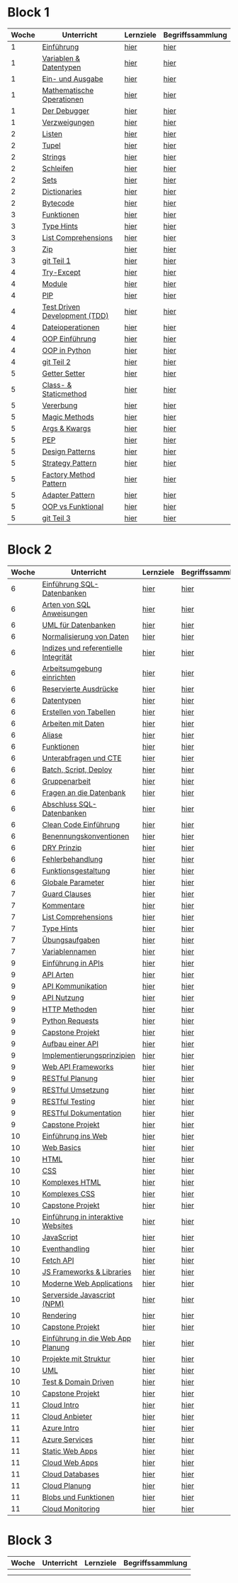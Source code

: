 # Block 1

| Woche | Unterricht                                                                          | Lernziele                                                      | Begriffssammlung                                           |
|-------|-------------------------------------------------------------------------------------|----------------------------------------------------------------|------------------------------------------------------------|
| 1     | [Einführung](python_grundlagen/python_grundlagen/python_grundlagen.md)              | [hier](../checklists/checkliste1.md#intro)                     | [hier](../begriffe/begriffe1.md#intro)                     |
| 1     | [Variablen & Datentypen](python_grundlagen/variables_types/variablen_datentypen.md) | [hier](../checklists/checkliste1.md#variablen-datentypen)      | [hier](../begriffe/begriffe1.md#variablen-datentypen)      |
| 1     | [Ein- und Ausgabe](python_grundlagen/input_output/input_output.md)                  | [hier](../checklists/checkliste1.md#input-output)              | [hier](../begriffe/begriffe1.md#input-output)              |
| 1     | [Mathematische Operationen](python_grundlagen/math_operations/math_operations.md)   | [hier](../checklists/checkliste1.md#mathemetische-operationen) | [hier](../begriffe/begriffe1.md#mathemetische-operationen) |
| 1     | [Der Debugger](python_grundlagen/debugging/debugging.md)                            | [hier](../checklists/checkliste1.md#debugging)                 | [hier](../begriffe/begriffe1.md#debugging)                 |
| 1     | [Verzweigungen](python_grundlagen/if_elif_else/if_elif_else.md)                     | [hier](../checklists/checkliste1.md#verzweigungen)             | [hier](../begriffe/begriffe1.md#verzweigungen)             |
| 2     | [Listen](python_grundlagen/lists/lists.md)                                          | [hier](../checklists/checkliste1.md#listen)                    | [hier](../begriffe/begriffe1.md#listen)                    |
| 2     | [Tupel](python_grundlagen/tupel/tupel.md)                                           | [hier](../checklists/checkliste1.md#tupel)                     | [hier](../begriffe/begriffe1.md#tupel)                     |
| 2     | [Strings](python_grundlagen/strings/strings.md)                                     | [hier](../checklists/checkliste1.md#strings)                   | [hier](../begriffe/begriffe1.md#strings)                   |
| 2     | [Schleifen](python_grundlagen/loops/loops.md)                                       | [hier](../checklists/checkliste1.md#schleifen)                 | [hier](../begriffe/begriffe1.md#schleifen)                 |
| 2     | [Sets](python_grundlagen/sets/sets.md)                                              | [hier](../checklists/checkliste1.md#sets)                      | [hier](../begriffe/begriffe1.md#sets)                      |
| 2     | [Dictionaries](python_grundlagen/dictionaries/dictionaries.md)                      | [hier](../checklists/checkliste1.md#dictionaries)              | [hier](../begriffe/begriffe1.md#dictionaries)              |
| 2     | [Bytecode](python_grundlagen/bytecode/bytecode.md)                                  | [hier](../checklists/checkliste1.md#bytecode)                  | [hier](../begriffe/begriffe1.md#bytecode)                  |
| 3     | [Funktionen](python_grundlagen/functions/functions.md)                              | [hier](../checklists/checkliste1.md#funktionen)                | [hier](../begriffe/begriffe1.md#funktionen)                |
| 3     | [Type Hints](python_grundlagen/type_hints/type_hints.md)                            | [hier](../checklists/checkliste1.md#type-hints)                | [hier](../begriffe/begriffe1.md#type-hints)                |
| 3     | [List Comprehensions](python_grundlagen/list_comp/list_comp.md)                     | [hier](../checklists/checkliste1.md#list-comprehension)        | [hier](../begriffe/begriffe1.md#list-comprehension)        |
| 3     | [Zip](python_grundlagen/zip/zip.md)                                                 | [hier](../checklists/checkliste1.md#zip)                       | [hier](../begriffe/begriffe1.md#zip)                       |
| 3     | [git Teil 1](git/git_Teil1.md)                                                      | [hier](../checklists/checklist_git.md#teil-1)                  | [hier](../begriffe/begriffe1.md#teil-1)                    |
| 4     | [Try-Except](python_grundlagen/Woche%204-5/01_try_except.md)                        | [hier](../checklists/checkliste1.md#try-except)                | [hier](../begriffe/begriffe1.md#try-except)                |
| 4     | [Module](python_grundlagen/Woche%204-5/02_module.md)                                | [hier](../checklists/checkliste1.md#module)                    | [hier](../begriffe/begriffe1.md#module)                    |
| 4     | [PIP](python_grundlagen/Woche%204-5/03_pip.md)                                      | [hier](../checklists/checkliste1.md#pip)                       | [hier](../begriffe/begriffe1.md#pip)                       |
| 4     | [Test Driven Development (TDD)](python_grundlagen/Woche%204-5/04_tdd.md)            | [hier](../checklists/checkliste1.md#tdd)                       | [hier](../begriffe/begriffe1.md#tdd)                       |
| 4     | [Dateioperationen](python_grundlagen/Woche%204-5/05_dateioperationen.md)            | [hier](../checklists/checkliste1.md#dateioperationen)          | [hier](../begriffe/begriffe1.md#dateioperationen)          |
| 4     | [OOP Einführung](python_grundlagen/Woche%204-5/06_oop_einführung.md)                | [hier](../checklists/checkliste1.md#oop-intro)                 | [hier](../begriffe/begriffe1.md#oop-intro)                 |
| 4     | [OOP in Python](python_grundlagen/Woche%204-5/07_oop_python.md)                     | [hier](../checklists/checkliste1.md#oop-python)                | [hier](../begriffe/begriffe1.md#oop-python)                |
| 4     | [git Teil 2](git/git_Teil2.md)                                                      | [hier](../checklists/checklist_git.md#teil-2)                  | [hier](../begriffe/begriffe1.md#teil-2)                    |
| 5     | [Getter Setter](python_grundlagen/Woche%204-5/08_getter_setter.md)                  | [hier](../checklists/checkliste1.md#getter-setter)             | [hier](../begriffe/begriffe1.md#getter-setter)             |
| 5     | [Class- & Staticmethod](python_grundlagen/Woche%204-5/09_class_staticmethod.md)     | [hier](../checklists/checkliste1.md#class-staticmethod)        | [hier](../begriffe/begriffe1.md#class-staticmethod)        |
| 5     | [Vererbung](python_grundlagen/Woche%204-5/10_vererbung.md)                          | [hier](../checklists/checkliste1.md#vererbung)                 | [hier](../begriffe/begriffe1.md#vererbung)                 |
| 5     | [Magic Methods](python_grundlagen/Woche%204-5/11_magic_methods.md)                  | [hier](../checklists/checkliste1.md#magic-methods)             | [hier](../begriffe/begriffe1.md#magic-methods)             |
| 5     | [Args & Kwargs](python_grundlagen/Woche%204-5/12_args_kwargs.md)                    | [hier](../checklists/checkliste1.md#args-kwargs)               | [hier](../begriffe/begriffe1.md#args-kwargs)               |
| 5     | [PEP](python_grundlagen/Woche%204-5/13_pep.md)                                      | [hier](../checklists/checkliste1.md#pep)                       | [hier](../begriffe/begriffe1.md#pep)                       |
| 5     | [Design Patterns](python_grundlagen/Woche%204-5/14_design_patterns.md)              | [hier](../checklists/checkliste1.md#design-patterns)           | [hier](../begriffe/begriffe1.md#design-patterns)           |
| 5     | [Strategy Pattern](python_grundlagen/Woche%204-5/14_x1_strategy.md)                 | [hier](../checklists/checkliste1.md#strategy)                  | [hier](../begriffe/begriffe1.md#strategy)                  |
| 5     | [Factory Method Pattern](python_grundlagen/Woche%204-5/14_x2_factory_method.md)     | [hier](../checklists/checkliste1.md#factory-method)            | [hier](../begriffe/begriffe1.md#factory-method)            |
| 5     | [Adapter Pattern](python_grundlagen/Woche%204-5/14_x3_adapter.md)                   | [hier](../checklists/checkliste1.md#adapter)                   | [hier](../begriffe/begriffe1.md#adapter)                   |
| 5     | [OOP vs Funktional](python_grundlagen/Woche%204-5/15_oop_vs_funktionale.md)         | [hier](../checklists/checkliste1.md#oop-vs-funktional)         | [hier](../begriffe/begriffe1.md#oop-vs-funktional)         |
| 5     | [git Teil 3](git/git_Teil3.md)                                                      | [hier](../checklists/checklist_git.md#teil-3)                  | [hier](../begriffe/begriffe1.md#teil-3)                    |


# Block 2

| Woche | Unterricht | Lernziele | Begriffssammlung |
|-------|------------|-----------|------------------|
| 6     | [Einführung SQL-Datenbanken](datenbanken/datenbanken.md)                                             | [hier](../checklists/checklist_db1.md)                                            | [hier](../begriffe/begriffe_db1.md) |
| 6     | [Arten von SQL Anweisungen](datenbanken/unterrichte/sql_types.md)                                    | [hier](../checklists/checklist_db1.md#sql-sprachtypisierung)                      | [hier](../begriffe/begriffe_db1.md) |
| 6     | [UML für Datenbanken](datenbanken/unterrichte/uml_diagramme.md)                                      | [hier](../checklists/checklist_db1.md#uml-diagramme)                              | [hier](../begriffe/begriffe_db1.md) |
| 6     | [Normalisierung von Daten](datenbanken/unterrichte/normalization.md)                                 | [hier](../checklists/checklist_db1.md#normalisierung-von-daten)                   | [hier](../begriffe/begriffe_db1.md) |
| 6     | [Indizes und referentielle Integrität](datenbanken/unterrichte/indices_and_referential_integrity.md) | [hier](../checklists/checklist_db1.md#indizes-und-referentielle-integrität)       | [hier](../begriffe/begriffe_db1.md) |
| 6     | [Arbeitsumgebung einrichten](datenbanken/unterrichte/how_we_will_work.md)                            | [hier](../checklists/checklist_db1.md#arbeitsumgebung)                            | [hier](../begriffe/begriffe_db1.md) |
| 6     | [Reservierte Ausdrücke](datenbanken/unterrichte/reserved_words_sqlite.md)                            | [hier](../checklists/checklist_db1.md#reservierte-worte)                          | [hier](../begriffe/begriffe_db1.md) |
| 6     | [Datentypen](datenbanken/unterrichte/daten_typen_sqlite.md)                                          | [hier](../checklists/checklist_db1.md#datentypen)                                 | [hier](../begriffe/begriffe_db1.md) |
| 6     | [Erstellen von Tabellen](datenbanken/unterrichte/create_tables.md)                                   | [hier](../checklists/checklist_db1.md#erstellen-von-tabellen)                     | [hier](../begriffe/begriffe_db1.md) |
| 6     | [Arbeiten mit Daten](datenbanken/unterrichte/working_with_data.md)                                   | [hier](../checklists/checklist_db1.md#arbeiten-mit-daten)                         | [hier](../begriffe/begriffe_db1.md) |
| 6     | [Aliase](datenbanken/unterrichte/aliases.md)                                                         | [hier](../checklists/checklist_db1.md#aliase)                                     | [hier](../begriffe/begriffe_db1.md) |
| 6     | [Funktionen](datenbanken/unterrichte/build_in_functions.md)                                          | [hier](../checklists/checklist_db1.md#eingebaute-funktionen)                      | [hier](../begriffe/begriffe_db1.md) |
| 6     | [Unterabfragen und CTE](datenbanken/unterrichte/subselect_and_cte.md)                                | [hier](../checklists/checklist_db1.md#unterabfragen-und-common-table-expressions) | [hier](../begriffe/begriffe_db1.md) |
| 6     | [Batch, Script, Deploy](datenbanken/unterrichte/scripting_and_deploying.md)                          | [hier](../checklists/checklist_db1.md#batch-script-deploy)                        | [hier](../begriffe/begriffe_db1.md) |
| 6     | [Gruppenarbeit](datenbanken/unterrichte/projects.md)                                                 | [hier](../checklists/checklist_db1.md#projekte)                                   | [hier](../begriffe/begriffe_db1.md) |
| 6     | [Fragen an die Datenbank](datenbanken/unterrichte/joins_and_views.md)                                | [hier](../checklists/checklist_db1.md#joins-und-views)                            | [hier](../begriffe/begriffe_db1.md) |
| 6     | [Abschluss SQL-Datenbanken](datenbanken/unterrichte/finally.md)                                      | [hier](../checklists/checklist_db1.md#schlusswort)                                | [hier](../begriffe/begriffe_db1.md) |
| 6     | [Clean Code Einführung](clean_code/Introduction.md)                      | [hier](../checklists/checkliste2.md#clean-code-einfuehrung)  | [hier](../begriffe/begriffe2.md#clean-code-einfuehrung)     |
| 6     | [Benennungskonventionen](clean_code/Benennungskonventionen.md)           | [hier](../checklists/checkliste2.md#benennungskonventionen)  | [hier](../begriffe/begriffe2.md#benennungskonventionen)     |
| 6     | [DRY Prinzip](clean_code/DRY.ipynb)                                      | [hier](../checklists/checkliste2.md#dry-prinzip)             | [hier](../begriffe/begriffe2.md#dry-prinzip)                |
| 6     | [Fehlerbehandlung](clean_code/Fehlerbehandlung.ipynb)                    | [hier](../checklists/checkliste2.md#fehlerbehandlung)        | [hier](../begriffe/begriffe2.md#fehlerbehandlung)           |
| 6     | [Funktionsgestaltung](clean_code/Funktionsgestaltung.ipynb)              | [hier](../checklists/checkliste2.md#funktionsgestaltung)     | [hier](../begriffe/begriffe2.md#funktionsgestaltung)        |
| 6     | [Globale Parameter](clean_code/Globale_Parameter.ipynb)                  | [hier](../checklists/checkliste2.md#globale-parameter)       | [hier](../begriffe/begriffe2.md#globale-parameter)          |
| 7     | [Guard Clauses](clean_code/GuardClauses.ipynb)                           | [hier](../checklists/checkliste2.md#guard-clauses)           | [hier](../begriffe/begriffe2.md#guard-clauses)              |
| 7     | [Kommentare](clean_code/Kommentare.ipynb)                                | [hier](../checklists/checkliste2.md#kommentare)              | [hier](../begriffe/begriffe2.md#kommentare)                 |
| 7     | [List Comprehensions](clean_code/ListComprehension.ipynb)                | [hier](../checklists/checkliste2.md#list-comprehensions)     | [hier](../begriffe/begriffe2.md#list-comprehensions)        |
| 7     | [Type Hints](clean_code/Typehints.ipynb)                                 | [hier](../checklists/checkliste2.md#type-hints)              | [hier](../begriffe/begriffe2.md#type-hints)                 |
| 7     | [Übungsaufgaben](clean_code/Uebungsaufgabe.ipynb)                        | [hier](../checklists/checkliste2.md#uebungsaufgaben)         | [hier](../begriffe/begriffe2.md#uebungsaufgaben)            |
| 7     | [Variablennamen](clean_code/Variablenbenennung.ipynb)                    | [hier](../checklists/checkliste2.md#variablennamen)          | [hier](../begriffe/begriffe2.md#variablennamen)             |
| 9     |[Einführung in APIs](web/unterrichte/einfuehrung_apis/einfuehrung_apis.md)|[hier](../checklists/checklist_web.md#api-intro)|[hier](../begriffe/begriffe_web.md)|
| 9     |[API Arten](web/unterrichte/api_arten/api_arten.md)|[hier](../checklists/checklist_web.md#api-arten)|[hier](../begriffe/begriffe_web.md)|
| 9     |[API Kommunikation](web/unterrichte/api_kommunikation/api_kommunikation.md)|[hier](../checklists/checklist_web.md#api-kommunikation)|[hier](../begriffe/begriffe_web.md)|
| 9     |[API Nutzung](web/unterrichte/api_nutzung/api_nutzung.md)|[hier](../checklists/checklist_web.md#api-nutzung)|[hier](../begriffe/begriffe_web.md)|
| 9     |[HTTP Methoden](web/unterrichte/http_methoden/http_methoden.md)|[hier](../checklists/checklist_web.md#http-methoden)|[hier](../begriffe/begriffe_web.md)|
| 9     |[Python Requests](web/unterrichte/python_requests/python_requests.md)|[hier](../checklists/checklist_web.md#python-requests)|[hier](../begriffe/begriffe_web.md)|
| 9     |[Capstone Projekt](web/unterrichte/capstone_projekt_1/capstone_projekt_1.md)|[hier](../checklists/checklist_web.md)|[hier](../begriffe/begriffe_web.md)|
| 9     |[Aufbau einer API](web/unterrichte/api_aufbau/api_aufbau.md)|[hier](../checklists/checklist_web.md#aufbau-einer-api)|[hier](../begriffe/begriffe_web.md)|
| 9     |[Implementierungsprinzipien](web/unterrichte/implementierung_prinzip/implementierung_prinzip.md)|[hier](../checklists/checklist_web.md#implementierungsprinzipien)|[hier](../begriffe/begriffe_web.md)|
| 9     |[Web API Frameworks](web/unterrichte/api_frameworks/api_frameworks.md)|[hier](../checklists/checklist_web.md#web-api-frameworks)|[hier](../begriffe/begriffe_web.md)|
| 9     |[RESTful Planung](web/unterrichte/restful_planung/restful_planung.md)|[hier](../checklists/checklist_web.md#restful-planning)|[hier](../begriffe/begriffe_web.md)|
| 9     |[RESTful Umsetzung](web/unterrichte/restful_umsetzung/restful_umsetzung.md)|[hier](../checklists/checklist_web.md#restful-umsetzung)|[hier](../begriffe/begriffe_web.md)|
| 9     |[RESTful Testing](web/unterrichte/restful_testing/restful_testing.md)|[hier](../checklists/checklist_web.md#restful-testing)|[hier](../begriffe/begriffe_web.md)|
| 9     |[RESTful Dokumentation](web/unterrichte/restful_dokumentation/restful_dokumentation.md)|[hier](../checklists/checklist_web.md#restful-dokumentation)|[hier](../begriffe/begriffe_web.md)|
| 9     |[Capstone Projekt](web/unterrichte/capstone_projekt_2/capstone_projekt_2.md)|[hier](../checklists/checklist_web.md)|[hier](../begriffe/begriffe_web.md)|
| 10     |[Einführung ins Web](web/unterrichte/einfuehrung_web/einfuehrung_web.md)|[hier](../checklists/checklist_web.md#einführung-web)|[hier](../begriffe/begriffe_web.md)|
| 10     |[Web Basics](web/unterrichte/web_basics/web_basics.md)|[hier](../checklists/checklist_web.md#web-basics)|[hier](../begriffe/begriffe_web.md)|
| 10     |[HTML](web/unterrichte/html/html.md)|[hier](../checklists/checklist_web.md#html)|[hier](../begriffe/begriffe_web.md)|
| 10     |[CSS](web/unterrichte/css/css.md)|[hier](../checklists/checklist_web.md#css)|[hier](../begriffe/begriffe_web.md)|
| 10     |[Komplexes HTML](web/unterrichte/komplex_html/komplex_html.md)|[hier](../checklists/checklist_web.md#komplexeres-html)|[hier](../begriffe/begriffe_web.md)|
| 10     |[Komplexes CSS](web/unterrichte/komplex_css/komplex_css.md)|[hier](../checklists/checklist_web.md#komplexeres-css)|[hier](../begriffe/begriffe_web.md)|
| 10     |[Capstone Projekt](web/unterrichte/capstone_projekt_3/)|[hier](../checklists/checklist_web.md)|[hier](../begriffe/begriffe_web.md)|
| 10     |[Einführung in interaktive Websites](web/unterrichte/einfuehrung_interaktiv/einfuehrung_interaktiv.md)|[hier](../checklists/checklist_web.md#interaktive-websites)|[hier](../begriffe/begriffe_web.md)|
| 10     |[JavaScript](web/unterrichte/javascript_basics/javascript_basics.md)|[hier](../checklists/checklist_web.md#javascript)|[hier](../begriffe/begriffe_web.md)|
| 10     |[Eventhandling](web/unterrichte/eventhandling/eventhandling.md)|[hier](../checklists/checklist_web.md#eventhandling)|[hier](../begriffe/begriffe_web.md)|
| 10     |[Fetch API](web/unterrichte/fetch_api/fetch_api.md)|[hier](../checklists/checklist_web.md#fetch-api)|[hier](../begriffe/)|
| 10     |[JS Frameworks & Libraries](web/unterrichte/frameworks/frameworks.md)|[hier](../checklists/checklist_web.md#js-frameworks--libraries)|[hier](../begriffe/)|
| 10     |[Moderne Web Applications](web/unterrichte/modern_web/modern_web.md)|[hier](../checklists/checklist_web.md#moderne-web-applikationen)|[hier](../begriffe/)|
| 10     |[Serverside Javascript (NPM)](web/unterrichte/serverside_js/serverside_js.md)|[hier](../checklists/checklist_web.md#serverside-javascript-npm)|[hier](../begriffe/begriffe_web.md)|
| 10     |[Rendering](web/unterrichte/rendering/rendering.md)|[hier](../checklists/checklist_web.md#rendering)|[hier](../begriffe/begriffe_web.md)|
| 10     |[Capstone Projekt](web/unterrichte/capstone_projekt_4/capstone_projekt_4.md)|[hier](../checklists/checklist_web.md)|[hier](../begriffe/begriffe_web.md)|
| 10     |[Einführung in die Web App Planung](web/unterrichte/web_planung/web_planung.md)|[hier](../checklists/checklist_web.md#planung-von-web-apps)|[hier](../begriffe/begriffe_web.md)|
| 10     |[Projekte mit Struktur](web/unterrichte/projekte_struktur/projekte_struktur.md)|[hier](../checklists/checklist_web.md#projekte-mit-struktur)|[hier](../begriffe/begriffe_web.md)|
| 10     |[UML](web/unterrichte/uml/uml.md)|[hier](../checklists/checklist_web.md#uml)|[hier](../begriffe/begriffe_web.md)|
| 10     |[Test & Domain Driven](web/unterrichte/test_domain_driven/test_domain_driven.md)|[hier](../checklists/checklist_web.md#test--domain-driven)|[hier](../begriffe/begriffe_web.md)|
| 10     |[Capstone Projekt](web/unterrichte/capstone_projekt_5/capstone_projekt_5.md)|[hier](../checklists/checklist_web.md)|[hier](../begriffe/begriffe_web.md)|
| 11     |[Cloud Intro](azure/unterrichte/cloud_intro/cloud_intro.md)|[hier](../checklists/checklist_azure.md#cloud-intro)|[hier](../begriffe/begriffe_azure.md)|
| 11     |[Cloud Anbieter](azure/unterrichte/cloud_anbieter/cloud_anbieter.md)|[hier](../checklists/checklist_azure.md#cloud-anbieter)|[hier](../begriffe/begriffe_azure.md)|
| 11     |[Azure Intro](azure/unterrichte/azure_intro/azure_intro.md)|[hier](../checklists/checklist_azure.md#azure-intro)|[hier](../begriffe/begriffe_azure.md)|
| 11     |[Azure Services](azure/unterrichte/azure_services/azure_services.md.md)|[hier](../checklists/checklist_azure.md#azure-services)|[hier](../begriffe/begriffe_azure.md)|
| 11     |[Static Web Apps](azure/unterrichte/static_web_apps/static_web_apps.md)|[hier](../checklists/checklist_azure.md#static-web-apps)|[hier](../begriffe/begriffe_azure.md)|
| 11     |[Cloud Web Apps](azure/unterrichte/cloud_backend.md/cloud_backend.md)|[hier](../checklists/checklist_azure.md#cloud-web-apps)|[hier](../begriffe/begriffe_azure.md)|
| 11     |[Cloud Databases](azure/unterrichte/cloud_database/cloud_database.md)|[hier](../checklists/checklist_azure.md#cloud-databases)|[hier](../begriffe/begriffe_azure.md)|
| 11     |[Cloud Planung](azure/unterrichte/cloud_planung/cloud_planung.md)|[hier](../checklists/checklist_azure.md#cloud-planung)|[hier](../begriffe/begriffe_azure.md)|
| 11     |[Blobs und Funktionen](azure/unterrichte/blobs_funktionen/blobs_funktionen.md)|[hier](../checklists/checklist_azure.md#blobs-und-funktionen)|[hier](../begriffe/begriffe_azure.md)|
| 11     |[Cloud Monitoring](azure/unterrichte/cloud_monitoring/cloud_monitoring.md)|[hier](../checklists/checklist_azure.md#cloud-monitoring)|[hier](../begriffe/begriffe_azure.md)|

# Block 3

| Woche | Unterricht | Lernziele | Begriffssammlung |
|-------|------------|-----------|------------------|
|       |            |           |                  |
|       |            |           |                  |





